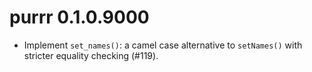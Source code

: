 # purrr 0.1.0.9000

* Implement `set_names()`: a camel case alternative to `setNames()` with
  stricter equality checking (#119).
